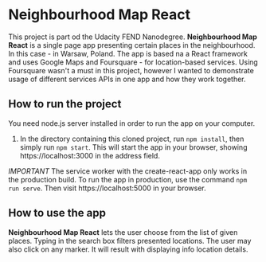 # Neighbourhood Map React

This project is part od the Udacity FEND Nanodegree. **Neighbourhood Map React** is a single page app presenting certain places in the neighbourhood. In this case - in Warsaw, Poland. The app is based na a React framework and uses Google Maps and Foursquare - for location-based services. Using Foursquare wasn't a must in this project, however I wanted to demonstrate usage of different services APIs in one app and how they work together.


## How to run the project

You need node.js server installed in order to run the app on your computer.

1. In the directory containing this cloned project, run `npm install`, then simply run `npm start`. This will start the app in your browser, showing https://localhost:3000 in the address field.

*IMPORTANT* The service worker with the create-react-app only works in the production build. To run the app in production, use the command `npm run serve`. Then visit https://localhost:5000 in your browser. 

## How to use the app

**Neighbourhood Map React** lets the user choose from the list of given places. Typing in the search box filters presented locations. The user may also click on any marker. It will result with displaying info location details.
